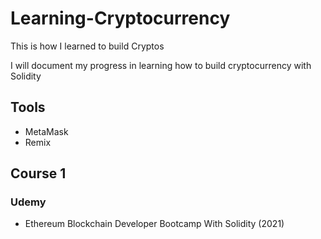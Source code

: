 # Learning-Cryptocurrency

This is how I learned to build Cryptos

I will document my progress in learning how to build cryptocurrency with Solidity
## Tools

- MetaMask
- Remix
## Course 1

### Udemy

- Ethereum Blockchain Developer Bootcamp With Solidity (2021)
